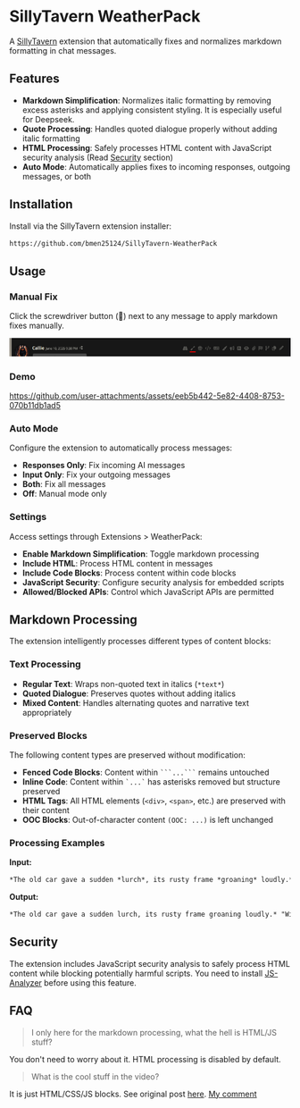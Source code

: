 # SillyTavern WeatherPack

A [SillyTavern](https://docs.sillytavern.app/) extension that automatically fixes and normalizes markdown formatting in chat messages.

## Features

- **Markdown Simplification**: Normalizes italic formatting by removing excess asterisks and applying consistent styling. It is especially useful for Deepseek.
- **Quote Processing**: Handles quoted dialogue properly without adding italic formatting
- **HTML Processing**: Safely processes HTML content with JavaScript security analysis (Read [Security](#security) section)
- **Auto Mode**: Automatically applies fixes to incoming responses, outgoing messages, or both

## Installation

Install via the SillyTavern extension installer:

```txt
https://github.com/bmen25124/SillyTavern-WeatherPack
```

## Usage

### Manual Fix
Click the screwdriver button (🔧) next to any message to apply markdown fixes manually.

![icon](images/icon.png)

### Demo

https://github.com/user-attachments/assets/eeb5b442-5e82-4408-8753-070b11db1ad5

### Auto Mode
Configure the extension to automatically process messages:
- **Responses Only**: Fix incoming AI messages
- **Input Only**: Fix your outgoing messages
- **Both**: Fix all messages
- **Off**: Manual mode only

### Settings

Access settings through Extensions > WeatherPack:

- **Enable Markdown Simplification**: Toggle markdown processing
- **Include HTML**: Process HTML content in messages
- **Include Code Blocks**: Process content within code blocks
- **JavaScript Security**: Configure security analysis for embedded scripts
- **Allowed/Blocked APIs**: Control which JavaScript APIs are permitted

## Markdown Processing

The extension intelligently processes different types of content blocks:

### Text Processing
- **Regular Text**: Wraps non-quoted text in italics (`*text*`)
- **Quoted Dialogue**: Preserves quotes without adding italics
- **Mixed Content**: Handles alternating quotes and narrative text appropriately

### Preserved Blocks
The following content types are preserved without modification:

- **Fenced Code Blocks**: Content within ` ```...``` ` remains untouched
- **Inline Code**: Content within `` `...` `` has asterisks removed but structure preserved
- **HTML Tags**: All HTML elements (`<div>`, `<span>`, etc.) are preserved with their content
- **OOC Blocks**: Out-of-character content `(OOC: ...)` is left unchanged

### Processing Examples

**Input:**
```md
*The old car gave a sudden *lurch*, its rusty frame *groaning* loudly.* *"Will it *even run*?!"* she exclaimed.
```

**Output:**
```md
*The old car gave a sudden lurch, its rusty frame groaning loudly.* "Will it even run?!" *she exclaimed.*
```

## Security

The extension includes JavaScript security analysis to safely process HTML content while blocking potentially harmful scripts. You need to install [JS-Analyzer](https://github.com/bmen25124/SillyTavern-JS-Analyzer) before using this feature.

## FAQ

> I only here for the markdown processing, what the hell is HTML/JS stuff?

You don't need to worry about it. HTML processing is disabled by default.

> What is the cool stuff in the video?

It is just HTML/CSS/JS blocks. See original post [here](https://www.reddit.com/r/SillyTavernAI/comments/1l7bsd2/some_html_animations_and_interactive_elements/). [My comment](https://www.reddit.com/r/SillyTavernAI/comments/1l7bsd2/comment/mx0bo3p/)
